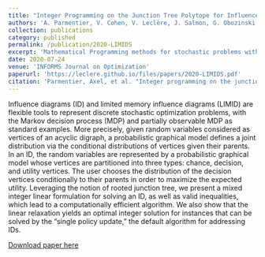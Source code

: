 ```yaml
---
title: "Integer Programming on the Junction Tree Polytope for Influence Diagrams"
authors: 'A. Parmentier, V. Cohen, V. Leclère, J. Salmon, G. Obozinski'
collection: publications
category: published
permalink: /publication/2020-LIMIDS
excerpt: 'Mathematical Programming methods for stochastic problems with structured information'
date: 2020-07-24
venue: 'INFORMS Journal on Optimization'
paperurl: 'https://leclere.github.io/files/papers/2020-LIMIDS.pdf'
citation: 'Parmentier, Axel, et al. "Integer programming on the junction tree polytope for influence diagrams." INFORMS Journal on Optimization 2.3 (2020): 209-228.'
---
```

Influence diagrams (ID) and limited memory influence diagrams (LIMID) are flexible tools to represent discrete stochastic optimization problems, with the Markov decision process (MDP) and partially observable MDP as standard examples. More precisely, given random variables considered as vertices of an acyclic digraph, a probabilistic graphical model defines a joint distribution via the conditional distributions of vertices given their parents. In an ID, the random variables are represented by a probabilistic graphical model whose vertices are partitioned into three types: chance, decision, and utility vertices. The user chooses the distribution of the decision vertices conditionally to their parents in order to maximize the expected utility. Leveraging the notion of rooted junction tree, we present a mixed integer linear formulation for solving an ID, as well as valid inequalities, which lead to a computationally efficient algorithm. We also show that the linear relaxation yields an optimal integer solution for instances that can be solved by the “single policy update,” the default algorithm for addressing IDs.

[Download paper here](../files/papers/2020-LIMIDS.pdf)

